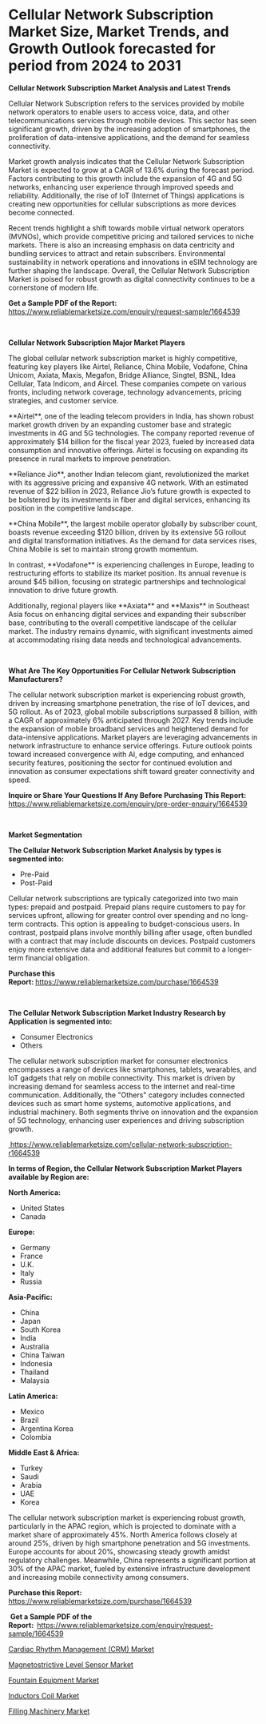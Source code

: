 <p><h1>Cellular Network Subscription Market Size, Market Trends, and Growth Outlook forecasted for period from 2024 to 2031</h1></p><p><strong>Cellular Network Subscription Market Analysis and Latest Trends</strong></p>
<p><p>Cellular Network Subscription refers to the services provided by mobile network operators to enable users to access voice, data, and other telecommunications services through mobile devices. This sector has seen significant growth, driven by the increasing adoption of smartphones, the proliferation of data-intensive applications, and the demand for seamless connectivity.</p><p>Market growth analysis indicates that the Cellular Network Subscription Market is expected to grow at a CAGR of 13.6% during the forecast period. Factors contributing to this growth include the expansion of 4G and 5G networks, enhancing user experience through improved speeds and reliability. Additionally, the rise of IoT (Internet of Things) applications is creating new opportunities for cellular subscriptions as more devices become connected.</p><p>Recent trends highlight a shift towards mobile virtual network operators (MVNOs), which provide competitive pricing and tailored services to niche markets. There is also an increasing emphasis on data centricity and bundling services to attract and retain subscribers. Environmental sustainability in network operations and innovations in eSIM technology are further shaping the landscape. Overall, the Cellular Network Subscription Market is poised for robust growth as digital connectivity continues to be a cornerstone of modern life.</p></p>
<p><strong>Get a Sample PDF of the Report:&nbsp;</strong> <a href="https://www.reliablemarketsize.com/enquiry/request-sample/1664539?utm_campaign=1169&utm_medium=2&utm_source=Github&utm_content=ia&utm_term=28092024&utm_id=cellular-network-subscription">https://www.reliablemarketsize.com/enquiry/request-sample/1664539</a></p>
<p>&nbsp;</p>
<p><strong>Cellular Network Subscription Major Market Players</strong></p>
<p><p>The global cellular network subscription market is highly competitive, featuring key players like Airtel, Reliance, China Mobile, Vodafone, China Unicom, Axiata, Maxis, Megafon, Bridge Alliance, Singtel, BSNL, Idea Cellular, Tata Indicom, and Aircel. These companies compete on various fronts, including network coverage, technology advancements, pricing strategies, and customer service.</p><p>**Airtel**, one of the leading telecom providers in India, has shown robust market growth driven by an expanding customer base and strategic investments in 4G and 5G technologies. The company reported revenue of approximately $14 billion for the fiscal year 2023, fueled by increased data consumption and innovative offerings. Airtel is focusing on expanding its presence in rural markets to improve penetration.</p><p>**Reliance Jio**, another Indian telecom giant, revolutionized the market with its aggressive pricing and expansive 4G network. With an estimated revenue of $22 billion in 2023, Reliance Jio’s future growth is expected to be bolstered by its investments in fiber and digital services, enhancing its position in the competitive landscape.</p><p>**China Mobile**, the largest mobile operator globally by subscriber count, boasts revenue exceeding $120 billion, driven by its extensive 5G rollout and digital transformation initiatives. As the demand for data services rises, China Mobile is set to maintain strong growth momentum.</p><p>In contrast, **Vodafone** is experiencing challenges in Europe, leading to restructuring efforts to stabilize its market position. Its annual revenue is around $45 billion, focusing on strategic partnerships and technological innovation to drive future growth.</p><p>Additionally, regional players like **Axiata** and **Maxis** in Southeast Asia focus on enhancing digital services and expanding their subscriber base, contributing to the overall competitive landscape of the cellular market. The industry remains dynamic, with significant investments aimed at accommodating rising data needs and technological advancements.</p></p>
<p>&nbsp;</p>
<p><strong>What Are The Key Opportunities For Cellular Network Subscription Manufacturers?</strong></p>
<p><p>The cellular network subscription market is experiencing robust growth, driven by increasing smartphone penetration, the rise of IoT devices, and 5G rollout. As of 2023, global mobile subscriptions surpassed 8 billion, with a CAGR of approximately 6% anticipated through 2027. Key trends include the expansion of mobile broadband services and heightened demand for data-intensive applications. Market players are leveraging advancements in network infrastructure to enhance service offerings. Future outlook points toward increased convergence with AI, edge computing, and enhanced security features, positioning the sector for continued evolution and innovation as consumer expectations shift toward greater connectivity and speed.</p></p>
<p><strong>Inquire or Share Your Questions If Any Before Purchasing This Report:</strong> <a href="https://www.reliablemarketsize.com/enquiry/pre-order-enquiry/1664539?utm_campaign=1169&utm_medium=2&utm_source=Github&utm_content=ia&utm_term=28092024&utm_id=cellular-network-subscription">https://www.reliablemarketsize.com/enquiry/pre-order-enquiry/1664539</a></p>
<p>&nbsp;</p>
<p><strong>Market Segmentation</strong></p>
<p><strong>The Cellular Network Subscription Market Analysis by types is segmented into:</strong></p>
<p><ul><li>Pre-Paid</li><li>Post-Paid</li></ul></p>
<p><p>Cellular network subscriptions are typically categorized into two main types: prepaid and postpaid. Prepaid plans require customers to pay for services upfront, allowing for greater control over spending and no long-term contracts. This option is appealing to budget-conscious users. In contrast, postpaid plans involve monthly billing after usage, often bundled with a contract that may include discounts on devices. Postpaid customers enjoy more extensive data and additional features but commit to a longer-term financial obligation.</p></p>
<p><strong>Purchase this Report:&nbsp;</strong><a href="https://www.reliablemarketsize.com/purchase/1664539?utm_campaign=1169&utm_medium=2&utm_source=Github&utm_content=ia&utm_term=28092024&utm_id=cellular-network-subscription">https://www.reliablemarketsize.com/purchase/1664539</a></p>
<p>&nbsp;</p>
<p><strong>The Cellular Network Subscription Market Industry Research by Application is segmented into:</strong></p>
<p><ul><li>Consumer Electronics</li><li>Others</li></ul></p>
<p><p>The cellular network subscription market for consumer electronics encompasses a range of devices like smartphones, tablets, wearables, and IoT gadgets that rely on mobile connectivity. This market is driven by increasing demand for seamless access to the internet and real-time communication. Additionally, the "Others" category includes connected devices such as smart home systems, automotive applications, and industrial machinery. Both segments thrive on innovation and the expansion of 5G technology, enhancing user experiences and driving subscription growth.</p></p>
<p><a href="https://www.reliablemarketsize.com/cellular-network-subscription-r1664539?utm_campaign=1169&utm_medium=2&utm_source=Github&utm_content=ia&utm_term=28092024&utm_id=cellular-network-subscription">&nbsp;https://www.reliablemarketsize.com/cellular-network-subscription-r1664539</a></p>
<p><strong>In terms of Region, the Cellular Network Subscription Market Players available by Region are:</strong></p>
<p>
    <p> <strong> North America: </strong>
        <ul>
            <li>United States</li>
            <li>Canada</li>
        </ul>
        </p> 
    <p> <strong> Europe: </strong>
        <ul>
            <li>Germany</li>
            <li>France</li>
            <li>U.K.</li>
            <li>Italy</li>
            <li>Russia</li>
        </ul>
        </p> 
    <p> <strong> Asia-Pacific: </strong>
        <ul>
            <li>China</li>
            <li>Japan</li>
            <li>South Korea</li>
            <li>India</li>
            <li>Australia</li>
            <li>China Taiwan</li>
            <li>Indonesia</li>
            <li>Thailand</li>
            <li>Malaysia</li>
        </ul>
        </p> 
    <p> <strong> Latin America: </strong>
        <ul>
            <li>Mexico</li>
            <li>Brazil</li>
            <li>Argentina Korea</li>
            <li>Colombia</li>
        </ul>
        </p> 
    <p> <strong> Middle East & Africa: </strong>
        <ul>
            <li>Turkey</li>
            <li>Saudi</li>
            <li>Arabia</li>
            <li>UAE</li>
            <li>Korea</li>
        </ul>
    </p>
    </p>
<p><p>The cellular network subscription market is experiencing robust growth, particularly in the APAC region, which is projected to dominate with a market share of approximately 45%. North America follows closely at around 25%, driven by high smartphone penetration and 5G investments. Europe accounts for about 20%, showcasing steady growth amidst regulatory challenges. Meanwhile, China represents a significant portion at 30% of the APAC market, fueled by extensive infrastructure development and increasing mobile connectivity among consumers.</p></p>
<p><strong>Purchase this Report: </strong><a href="https://www.reliablemarketsize.com/purchase/1664539?utm_campaign=1169&utm_medium=2&utm_source=Github&utm_content=ia&utm_term=28092024&utm_id=cellular-network-subscription">https://www.reliablemarketsize.com/purchase/1664539</a></p>
<p>&nbsp;<strong>Get a Sample PDF of the Report:&nbsp;&nbsp;</strong><a href="https://www.reliablemarketsize.com/enquiry/request-sample/1664539?utm_campaign=1169&utm_medium=2&utm_source=Github&utm_content=ia&utm_term=28092024&utm_id=cellular-network-subscription">https://www.reliablemarketsize.com/enquiry/request-sample/1664539</a></p>
<p><strong></strong></p>
<p><p><a href="https://github.com/MegiDuro586/Market-Research-Report-List-1/blob/main/cardiac-rhythm-management-crm-market.md?utm_campaign=1169&utm_medium=2&utm_source=Github&utm_content=ia&utm_term=28092024&utm_id=cellular-network-subscription">Cardiac Rhythm Management (CRM) Market</a></p><p><a href="https://issuu.com/reportprime-2/docs/magnetostrictive-level-sensor-marke_97caabf52d20cb?utm_campaign=1169&utm_medium=2&utm_source=Github&utm_content=ia&utm_term=28092024&utm_id=cellular-network-subscription">Magnetostrictive Level Sensor Market</a></p><p><a href="https://www.linkedin.com/pulse/fountain-equipment-market-forecasts-trends-impact-analysis-2024-fqg5e?utm_campaign=1169&utm_medium=2&utm_source=Github&utm_content=ia&utm_term=28092024&utm_id=cellular-network-subscription">Fountain Equipment Market</a></p><p><a href="https://issuu.com/reportprime-2/docs/inductors-coil-market-size-2030.ppt_ed9675269c60c9?utm_campaign=1169&utm_medium=2&utm_source=Github&utm_content=ia&utm_term=28092024&utm_id=cellular-network-subscription">Inductors Coil Market</a></p><p><a href="https://www.linkedin.com/pulse/global-filling-machinery-market-size-share-analysis-product-u08je?utm_campaign=1169&utm_medium=2&utm_source=Github&utm_content=ia&utm_term=28092024&utm_id=cellular-network-subscription">Filling Machinery Market</a></p></p>